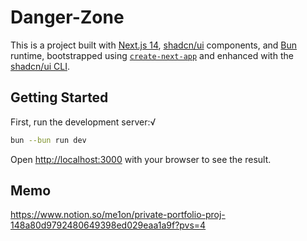 # Danger-Zone

This is a project built with [Next.js 14](https://nextjs.org/), [shadcn/ui](https://ui.shadcn.com/) components, and [Bun](https://bun.sh/) runtime, bootstrapped using [`create-next-app`](https://nextjs.org/docs/getting-started/installation) and enhanced with the [shadcn/ui CLI](https://ui.shadcn.com/docs/installation/next).

## Getting Started

First, run the development server:√

```bash
bun --bun run dev
```

Open [http://localhost:3000](http://localhost:3000) with your browser to see the result.

## Memo
https://www.notion.so/me1on/private-portfolio-proj-148a80d9792480649398ed029eaa1a9f?pvs=4
